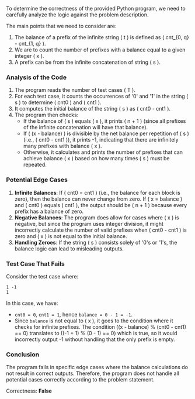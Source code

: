 To determine the correctness of the provided Python program, we need to carefully analyze the logic against the problem description.

The main points that we need to consider are:
1. The balance of a prefix of the infinite string \( t \) is defined as \( cnt_{0, q} - cnt_{1, q} \).
2. We are to count the number of prefixes with a balance equal to a given integer \( x \).
3. A prefix can be from the infinite concatenation of string \( s \).

### Analysis of the Code
1. The program reads the number of test cases \( T \).
2. For each test case, it counts the occurrences of '0' and '1' in the string \( s \) to determine \( cnt0 \) and \( cnt1 \).
3. It computes the initial balance of the string \( s \) as \( cnt0 - cnt1 \).
4. The program then checks:
   - If the balance of \( s \) equals \( x \), it prints \( n + 1 \) (since all prefixes of the infinite concatenation will have that balance).
   - If \( (x - balance) \) is divisible by the net balance per repetition of \( s \) (i.e., \( cnt0 - cnt1 \)), it prints -1, indicating that there are infinitely many prefixes with balance \( x \).
   - Otherwise, it calculates and prints the number of prefixes that can achieve balance \( x \) based on how many times \( s \) must be repeated.

### Potential Edge Cases
1. **Infinite Balances**: If \( cnt0 = cnt1 \) (i.e., the balance for each block is zero), then the balance can never change from zero. If \( x = balance \) and \( cnt0 \) equals \( cnt1 \), the output should be \( n + 1 \) because every prefix has a balance of zero.
2. **Negative Balances**: The program does allow for cases where \( x \) is negative, but since the program uses integer division, it might incorrectly calculate the number of valid prefixes when \( cnt0 - cnt1 \) is zero and \( x \) is not equal to the initial balance.
3. **Handling Zeroes**: If the string \( s \) consists solely of '0's or '1's, the balance logic can lead to misleading outputs.

### Test Case That Fails
Consider the test case where:
```
1 -1
1
```
In this case, we have:
- `cnt0 = 0`, `cnt1 = 1`, hence `balance = 0 - 1 = -1`.
- Since `balance` is not equal to \( x \), it goes to the condition where it checks for infinite prefixes. The condition \((x - balance) % (cnt0 - cnt1) == 0\) translates to \((-1 + 1) % (0 - 1) == 0\) which is true, so it would incorrectly output -1 without handling that the only prefix is empty.

### Conclusion
The program fails in specific edge cases where the balance calculations do not result in correct outputs. Therefore, the program does not handle all potential cases correctly according to the problem statement.

Correctness: **False**